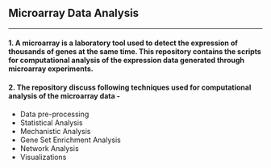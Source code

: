 ## Microarray Data Analysis

---

#### 1. A microarray is a laboratory tool used to detect the expression of thousands of genes at the same time. This repository contains the scripts for computational analysis of the expression data generated through microarray experiments.

#### 2. The repository discuss following techniques used for computational analysis of the microarray data -
- Data pre-processing
- Statistical Analysis
- Mechanistic Analysis
- Gene Set Enrichment Analysis
- Network Analysis
- Visualizations
